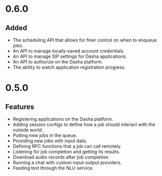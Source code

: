 # 0.6.0

## Added

- The scheduling API that allows for finer control on when to enqueue jobs.
- An API to manage locally-saved account credentials.
- An API to manage SIP settings for Dasha applications.
- An API to authorize on the Dasha platform.
- The ability to watch application registration progress.

# 0.5.0

## Features

- Registering applications on the Dasha platform.
- Adding session configs to define how a job should interact with the outside world.
- Putting new jobs in the queue.
- Providing new jobs with input data.
- Defining RPC functions that a job can call remotely.
- Listening for job completion and getting its results.
- Download audio records after job completion.
- Running a chat with custom input-output providers.
- Feeding text through the NLU service.
